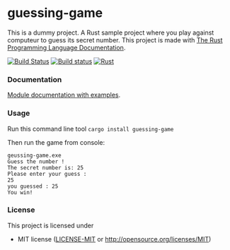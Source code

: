 guessing-game
=====
This is a dummy project.
A Rust sample project where you play against computeur to guess its secret number.
This project is made with [The Rust Programming Language Documentation](https://doc.rust-lang.org/book/ch02-00-guessing-game-tutorial.html).

[![Build Status](https://travis-ci.com/anthony-b2/guessing-game.svg?branch=master)](https://travis-ci.com/anthony-b2/guessing-game)
[![Build status](https://ci.appveyor.com/api/projects/status/github/anthony-b2/guessing-game?svg=true)](https://ci.appveyor.com/project/anthony-b2/guessing-game)
[![Rust](https://img.shields.io/badge/rust-1.28.0%2B-blue.svg?maxAge=3600)](https://github.com/anthony-b2/guessing-game)

### Documentation

[Module documentation with examples](https://docs.rs/guessing-game).

### Usage

Run this command line tool `cargo install guessing-game`

Then run the game from console:

```
geussing-game.exe
Guess the number !
The secret number is: 25
Please enter your guess :
25
you guessed : 25
You win!
```

### License

This project is licensed under

 * MIT license ([LICENSE-MIT](LICENSE-MIT) or
   http://opensource.org/licenses/MIT)
